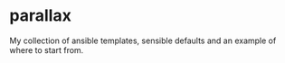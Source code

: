 parallax
========

My collection of ansible templates, sensible defaults and an example of where to start from. 
